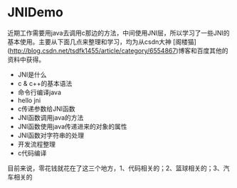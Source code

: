 # JNIDemo
近期工作需要用java去调用c那边的方法，中间使用JNI层，所以学习了一些JNI的基本使用。主要从下面几点来整理和学习，均为从csdn大神 [阁楼猫] (http://blog.csdn.net/tsdfk1455/article/category/6554867)博客和百度其他的资料中获得。
- JNI是什么
- c & c++的基本语法
- 命令行编译java
- hello jni
- c传递参数给JNI函数
- JNI函数调用java的方法
- JNI函数使用java传递进来的对象的属性
- JNI函数对字符串的处理
- 开发流程整理
- c代码编译

目前来说，零花钱就花在了这三个地方，1、代码相关的；2、篮球相关的；3、汽车相关的